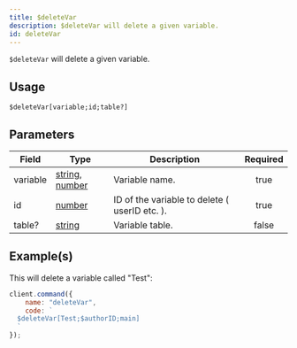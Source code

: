 ```yaml
---
title: $deleteVar
description: $deleteVar will delete a given variable.
id: deleteVar
---
```


`$deleteVar` will delete a given variable.

## Usage

```aoi
$deleteVar[variable;id;table?]
```

## Parameters

| Field    | Type                                                                                                                                                                                                 | Description                                   | Required |
| -------- | ---------------------------------------------------------------------------------------------------------------------------------------------------------------------------------------------------- | --------------------------------------------- | :------: |
| variable | [string](https://developer.mozilla.org/en-US/docs/Web/JavaScript/Reference/Global_Objects/String), [number](https://developer.mozilla.org/en-US/docs/Web/JavaScript/Reference/Global_Objects/Number) | Variable name.                                |   true   |
| id       | [number](https://developer.mozilla.org/en-US/docs/Web/JavaScript/Reference/Global_Objects/Number)                                                                                                    | ID of the variable to delete ( userID etc. ). |   true   |
| table?   | [string](https://developer.mozilla.org/en-US/docs/Web/JavaScript/Reference/Global_Objects/String)                                                                                                    | Variable table.                               |  false   |

## Example(s)

This will delete a variable called "Test":

```javascript
client.command({
    name: "deleteVar",
    code: `
  $deleteVar[Test;$authorID;main]
  `
});
```
